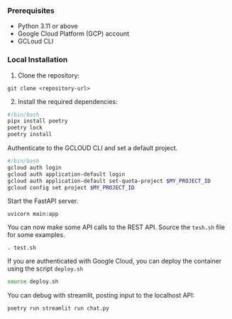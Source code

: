 ### Prerequisites
- Python 3.11 or above
- Google Cloud Platform (GCP) account
- GCLoud CLI

### Local Installation

1. Clone the repository:
```shell
git clone <repository-url>
```

2. Install the required dependencies:
```bash
#/bin/bash
pipx install poetry
poetry lock
poetry install
```

Authenticate to the GCLOUD CLI and set a default project.
```bash 
#/bin/bash
gcloud auth login
gcloud auth application-default login
gcloud auth application-default set-quota-project $MY_PROJECT_ID
gcloud config set project $MY_PROJECT_ID
```

Start the FastAPI server.

```
uvicorn main:app
```

You can now make some API calls to the REST API. Source the `tesh.sh` file for some examples.

```
. test.sh
```
If you are authenticated with Google Cloud, you can deploy the container using the script `deploy.sh`

```bash
source deploy.sh
```

You can debug with streamlit, posting input to the localhost API:
```
poetry run streamlit run chat.py
```